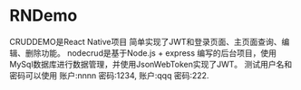 # RNDemo
CRUDDEMO是React Native项目 简单实现了JWT和登录页面、主页面查询、编辑、删除功能。
nodecrud是基于Node.js + express 编写的后台项目，使用MySql数据库进行数据管理，并使用JsonWebToken实现了JWT。
测试用户名和密码可以使用 账户:nnnn 密码:1234, 账户:qqq 密码:222. 
